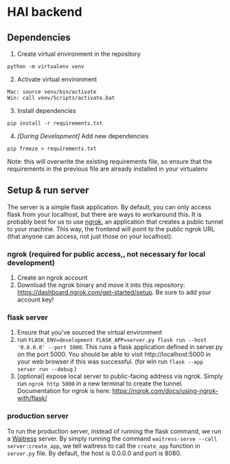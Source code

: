 # HAI backend

## Dependencies

1. Create virtual environment in the repository
```
python -m virtualenv venv
```

2. Activate virtual environment 
```
Mac: source venv/bin/activate
Win: call venv/Scripts/activate.bat
```

3. Install dependencies
```
pip install -r requirements.txt
```

4. *[During Development]* Add new dependencies
```
pip freeze > requirements.txt
```
Note: this will overwrite the existing requirements file, so ensure that the requirements in the previous file are already installed in your virtualenv


## Setup & run server

The server is a simple flask application. By default, you can only access flask from your localhost,
but there are ways to workaround this. It is probably best for us to use [ngrok](http://ngrok.com), an application
that creates a public tunnel to your machine. This way, the frontend will point to the public ngrok URL (that anyone can
access, not just those on your localhost).

 
### ngrok (required for public access,, not necessary for local development)
1. Create an ngrok account
2. Download the ngrok binary and move it into this repository: https://dashboard.ngrok.com/get-started/setup. Be sure to add your account key!

### flask server
1. Ensure that you've sourced the virtual environment
2. run `FLASK_ENV=development FLASK_APP=server.py flask run --host '0.0.0.0' --port 5000`. This runs a flask application defined in server.py on the port 5000. You should be able to visit http://localhost:5000 in your web browser if this was successful. (for win run `flask --app server run --debug` )
3. [optional] expose local server to public-facing address via ngrok. Simply run `ngrok http 5000` in a new terminal to create the tunnel. Documentation for ngrok is here: https://ngrok.com/docs/using-ngrok-with/flask/

### production server

To run the production server, instead of running the flask command, we run a [Waitress](https://pypi.org/project/waitress/) server. By simply running the command `waitress-serve --call server:create_app`, we tell waitress to call the `create_app` function in `server.py` file. By default, the host is 0.0.0.0 and port is 8080.